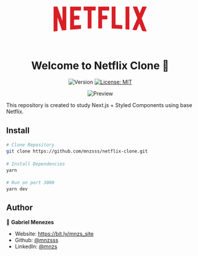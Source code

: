 <p align="center">
  <img width="250" alt="Netflix Clone" src="./src/assets/logo.svg" />
</p>

<br />

<h1 align="center">Welcome to Netflix Clone 👋</h1>
<p align="center">
  <img alt="Version" src="https://img.shields.io/badge/version-1.0.0-blue.svg?cacheSeconds=2592000" />
  <a href="#" target="_blank">
    <img alt="License: MIT" src="https://img.shields.io/badge/License-MIT-yellow.svg" />
  </a>
</p>

<p align="center">
  <img src="https://github.com/mnzsss/netflix-clone/blob/master/.github/preview.png?raw=true" alt="Preview" />
</p>

This repository is created to study Next.js + Styled Components using base Netflix.

## Install

```sh
# Clone Repository
git clone https://github.com/mnzsss/netflix-clone.git

# Install Dependencies
yarn

# Run on port 3000
yarn dev
```

## Author

👤 **Gabriel Menezes**

* Website: https://bit.ly/mnzs_site
* Github: [@mnzsss](https://github.com/mnzsss)
* LinkedIn: [@mnzs](https://linkedin.com/in/mnzs)
